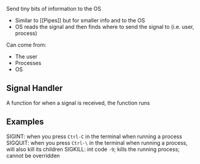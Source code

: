 Send tiny bits of information to the OS
- Similar to [[Pipes]] but for smaller info and to the OS
- OS reads the signal and then finds where to send the signal to (i.e. user, process)

Can come from:
- The user
- Processes
- OS

## Signal Handler
A function for when a signal is received, the function runs

## Examples

SIGINT: when you press `Ctrl-C` in the terminal when running a process
SIGQUIT: when you press `Ctrl-\` in the terminal when running a process, will also kill its children
SIGKILL: int code `-9`; kills the running process; cannot be overridden